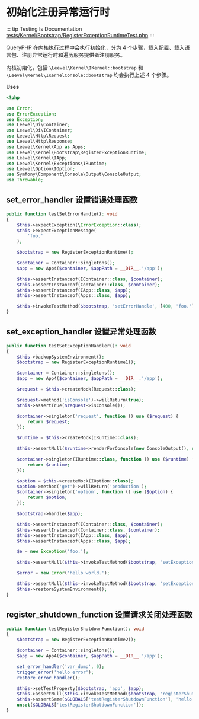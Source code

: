 # 初始化注册异常运行时

::: tip Testing Is Documentation
[tests/Kernel/Bootstrap/RegisterExceptionRuntimeTest.php](https://github.com/hunzhiwange/framework/blob/master/tests/Kernel/Bootstrap/RegisterExceptionRuntimeTest.php)
:::
    
QueryPHP 在内核执行过程中会执行初始化，分为 4 个步骤，载入配置、载入语言包、注册异常运行时和遍历服务提供者注册服务。

内核初始化，包括 `\Leevel\Kernel\IKernel::bootstrap` 和 `\Leevel\Kernel\IKernelConsole::bootstrap` 均会执行上述 4 个步骤。


**Uses**

``` php
<?php

use Error;
use ErrorException;
use Exception;
use Leevel\Di\Container;
use Leevel\Di\IContainer;
use Leevel\Http\Request;
use Leevel\Http\Response;
use Leevel\Kernel\App as Apps;
use Leevel\Kernel\Bootstrap\RegisterExceptionRuntime;
use Leevel\Kernel\IApp;
use Leevel\Kernel\Exceptions\IRuntime;
use Leevel\Option\IOption;
use Symfony\Component\Console\Output\ConsoleOutput;
use Throwable;
```

## set_error_handler 设置错误处理函数

``` php
public function testSetErrorHandle(): void
{
    $this->expectException(\ErrorException::class);
    $this->expectExceptionMessage(
        'foo.'
    );

    $bootstrap = new RegisterExceptionRuntime();

    $container = Container::singletons();
    $app = new App4($container, $appPath = __DIR__.'/app');

    $this->assertInstanceof(IContainer::class, $container);
    $this->assertInstanceof(Container::class, $container);
    $this->assertInstanceof(IApp::class, $app);
    $this->assertInstanceof(Apps::class, $app);

    $this->invokeTestMethod($bootstrap, 'setErrorHandle', [400, 'foo.']);
}
```
    
## set_exception_handler 设置异常处理函数

``` php
public function testSetExceptionHandler(): void
{
    $this->backupSystemEnvironment();
    $bootstrap = new RegisterExceptionRuntime1();

    $container = Container::singletons();
    $app = new App4($container, $appPath = __DIR__.'/app');

    $request = $this->createMock(Request::class);

    $request->method('isConsole')->willReturn(true);
    $this->assertTrue($request->isConsole());

    $container->singleton('request', function () use ($request) {
        return $request;
    });

    $runtime = $this->createMock(IRuntime::class);

    $this->assertNull($runtime->renderForConsole(new ConsoleOutput(), new Exception()));

    $container->singleton(IRuntime::class, function () use ($runtime) {
        return $runtime;
    });

    $option = $this->createMock(IOption::class);
    $option->method('get')->willReturn('production');
    $container->singleton('option', function () use ($option) {
        return $option;
    });

    $bootstrap->handle($app);

    $this->assertInstanceof(IContainer::class, $container);
    $this->assertInstanceof(Container::class, $container);
    $this->assertInstanceof(IApp::class, $app);
    $this->assertInstanceof(Apps::class, $app);

    $e = new Exception('foo.');

    $this->assertNull($this->invokeTestMethod($bootstrap, 'setExceptionHandler', [$e]));

    $error = new Error('hello world.');

    $this->assertNull($this->invokeTestMethod($bootstrap, 'setExceptionHandler', [$error]));
    $this->restoreSystemEnvironment();
}
```
    
## register_shutdown_function 设置请求关闭处理函数

``` php
public function testRegisterShutdownFunction(): void
{
    $bootstrap = new RegisterExceptionRuntime2();

    $container = Container::singletons();
    $app = new App4($container, $appPath = __DIR__.'/app');

    set_error_handler('var_dump', 0);
    trigger_error('hello error');
    restore_error_handler();

    $this->setTestProperty($bootstrap, 'app', $app);
    $this->assertNull($this->invokeTestMethod($bootstrap, 'registerShutdownFunction'));
    $this->assertSame($GLOBALS['testRegisterShutdownFunction'], 'hello error');
    unset($GLOBALS['testRegisterShutdownFunction']);
}
```